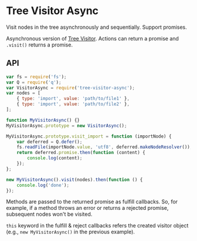 # Tree Visitor Async

Visit nodes in the tree asynchronously and sequentially. Support promises.

Asynchronous version of [Tree Visitor](https://github.com/curvedmark/tree-visitor). Actions can return a promise and `.visit()` returns a promise.

## API

```javascript
var fs = require('fs');
var Q = require('q');
var VisitorAsync = require('tree-visitor-async');
var nodes = [
	{ type: 'import', value: 'path/to/file1' },
	{ type: 'import', value: 'path/to/file2' },
];

function MyVisitorAsync() {}
MyVisitorAsync.prototype = new VisitorAsync();

MyVisitorAsync.prototype.visit_import = function (importNode) {
	var deferred = Q.defer();
	fs.readFile(importNode.value, 'utf8', deferred.makeNodeResolver());
	return deferred.promise.then(function (content) {
		console.log(content);
	});
};

new MyVisitorAsync().visit(nodes).then(function () {
	console.log('done');
});
```

Methods are passed to the returned promise as fulfill callbacks. So, for example, if a method throws an error or returns a rejected promise, subsequent nodes won't be visited.

`this` keyword in the fulfill & reject callbacks refers the created visitor object (e.g., `new MyVisitorAsync()` in the previous example).